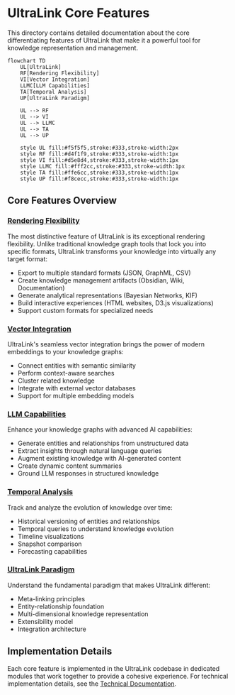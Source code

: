 # UltraLink Core Features

This directory contains detailed documentation about the core differentiating features of UltraLink that make it a powerful tool for knowledge representation and management.

```mermaid
flowchart TD
    UL[UltraLink]
    RF[Rendering Flexibility]
    VI[Vector Integration]
    LLMC[LLM Capabilities]
    TA[Temporal Analysis]
    UP[UltraLink Paradigm]
    
    UL --> RF
    UL --> VI
    UL --> LLMC
    UL --> TA
    UL --> UP
    
    style UL fill:#f5f5f5,stroke:#333,stroke-width:2px
    style RF fill:#d4f1f9,stroke:#333,stroke-width:1px
    style VI fill:#d5e8d4,stroke:#333,stroke-width:1px
    style LLMC fill:#fff2cc,stroke:#333,stroke-width:1px
    style TA fill:#ffe6cc,stroke:#333,stroke-width:1px
    style UP fill:#f8cecc,stroke:#333,stroke-width:1px
```

## Core Features Overview

### [Rendering Flexibility](./rendering-flexibility.md)

The most distinctive feature of UltraLink is its exceptional rendering flexibility. Unlike traditional knowledge graph tools that lock you into specific formats, UltraLink transforms your knowledge into virtually any target format:

- Export to multiple standard formats (JSON, GraphML, CSV)
- Create knowledge management artifacts (Obsidian, Wiki, Documentation)
- Generate analytical representations (Bayesian Networks, KIF)
- Build interactive experiences (HTML websites, D3.js visualizations)
- Support custom formats for specialized needs

### [Vector Integration](./vector-integration.md)

UltraLink's seamless vector integration brings the power of modern embeddings to your knowledge graphs:

- Connect entities with semantic similarity
- Perform context-aware searches
- Cluster related knowledge
- Integrate with external vector databases
- Support for multiple embedding models

### [LLM Capabilities](./llm-capabilities.md)

Enhance your knowledge graphs with advanced AI capabilities:

- Generate entities and relationships from unstructured data
- Extract insights through natural language queries
- Augment existing knowledge with AI-generated content
- Create dynamic content summaries
- Ground LLM responses in structured knowledge

### [Temporal Analysis](./temporal-analysis.md)

Track and analyze the evolution of knowledge over time:

- Historical versioning of entities and relationships
- Temporal queries to understand knowledge evolution
- Timeline visualizations
- Snapshot comparison
- Forecasting capabilities

### [UltraLink Paradigm](./ultralink-paradigm.md)

Understand the fundamental paradigm that makes UltraLink different:

- Meta-linking principles
- Entity-relationship foundation
- Multi-dimensional knowledge representation
- Extensibility model
- Integration architecture

## Implementation Details

Each core feature is implemented in the UltraLink codebase in dedicated modules that work together to provide a cohesive experience. For technical implementation details, see the [Technical Documentation](../technical/README.md). 